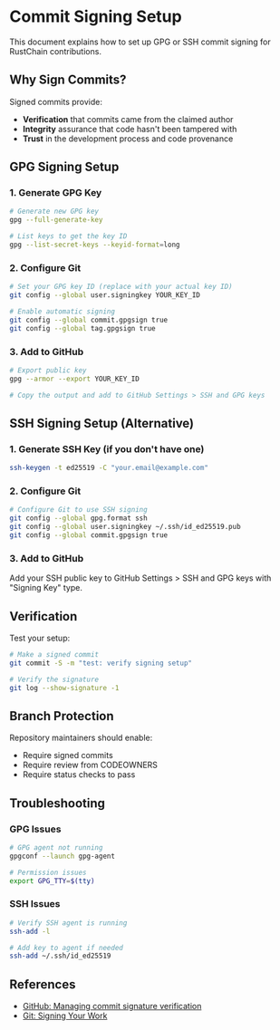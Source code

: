 # Commit Signing Setup

This document explains how to set up GPG or SSH commit signing for RustChain contributions.

## Why Sign Commits?

Signed commits provide:
- **Verification** that commits came from the claimed author
- **Integrity** assurance that code hasn't been tampered with
- **Trust** in the development process and code provenance

## GPG Signing Setup

### 1. Generate GPG Key

```bash
# Generate new GPG key
gpg --full-generate-key

# List keys to get the key ID
gpg --list-secret-keys --keyid-format=long
```

### 2. Configure Git

```bash
# Set your GPG key ID (replace with your actual key ID)
git config --global user.signingkey YOUR_KEY_ID

# Enable automatic signing
git config --global commit.gpgsign true
git config --global tag.gpgsign true
```

### 3. Add to GitHub

```bash
# Export public key
gpg --armor --export YOUR_KEY_ID

# Copy the output and add to GitHub Settings > SSH and GPG keys
```

## SSH Signing Setup (Alternative)

### 1. Generate SSH Key (if you don't have one)

```bash
ssh-keygen -t ed25519 -C "your.email@example.com"
```

### 2. Configure Git

```bash
# Configure Git to use SSH signing
git config --global gpg.format ssh
git config --global user.signingkey ~/.ssh/id_ed25519.pub
git config --global commit.gpgsign true
```

### 3. Add to GitHub

Add your SSH public key to GitHub Settings > SSH and GPG keys with "Signing Key" type.

## Verification

Test your setup:

```bash
# Make a signed commit
git commit -S -m "test: verify signing setup"

# Verify the signature
git log --show-signature -1
```

## Branch Protection

Repository maintainers should enable:
- Require signed commits
- Require review from CODEOWNERS
- Require status checks to pass

## Troubleshooting

### GPG Issues

```bash
# GPG agent not running
gpgconf --launch gpg-agent

# Permission issues
export GPG_TTY=$(tty)
```

### SSH Issues

```bash
# Verify SSH agent is running
ssh-add -l

# Add key to agent if needed
ssh-add ~/.ssh/id_ed25519
```

## References

- [GitHub: Managing commit signature verification](https://docs.github.com/en/authentication/managing-commit-signature-verification)
- [Git: Signing Your Work](https://git-scm.com/book/en/v2/Git-Tools-Signing-Your-Work)